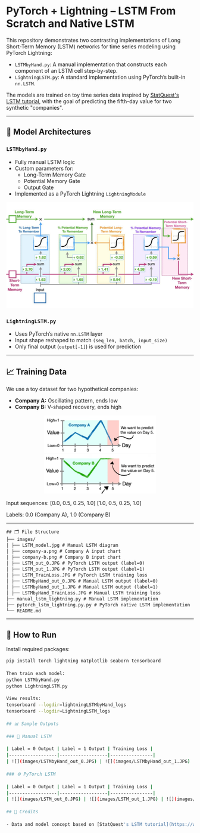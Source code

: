 # PyTorch + Lightning – LSTM From Scratch and Native LSTM

This repository demonstrates two contrasting implementations of Long Short-Term Memory (LSTM) networks for time series modeling using PyTorch Lightning:

- `LSTMbyHand.py`: A manual implementation that constructs each component of an LSTM cell step-by-step.
- `LightningLSTM.py`: A standard implementation using PyTorch’s built-in `nn.LSTM`.

The models are trained on toy time series data inspired by [StatQuest's LSTM tutorial](https://www.youtube.com/StatQuest), with the goal of predicting the fifth-day value for two synthetic "companies".

---

## 🧠 Model Architectures

### `LSTMbyHand.py`
- Fully manual LSTM logic
- Custom parameters for:
  - Long-Term Memory Gate
  - Potential Memory Gate
  - Output Gate
- Implemented as a PyTorch Lightning `LightningModule`

<p align="center">
  <img src="images/LSTM_model.jpg" width="700" alt="Manual LSTM Diagram"/>
</p>

### `LightningLSTM.py`
- Uses PyTorch’s native `nn.LSTM` layer
- Input shape reshaped to match `(seq_len, batch, input_size)`
- Only final output (`output[-1]`) is used for prediction

---

## 📈 Training Data

We use a toy dataset for two hypothetical companies:

- **Company A:** Oscillating pattern, ends low
- **Company B:** V-shaped recovery, ends high

<p align="center">
  <img src="images/company-a.png" width="300" alt="Company A"/>
  <img src="images/company-b.png" width="300" alt="Company B"/>
</p>

Input sequences:
[0.0, 0.5, 0.25, 1.0]
[1.0, 0.5, 0.25, 1.0]

Labels:
0.0 (Company A), 1.0 (Company B)


---
```
## 🗂 File Structure
├── images/
│ ├── LSTM_model.jpg # Manual LSTM diagram
│ ├── company-a.png # Company A input chart
│ ├── company-b.png # Company B input chart
│ ├── LSTM_out_0.JPG # PyTorch LSTM output (label=0)
│ ├── LSTM_out_1.JPG # PyTorch LSTM output (label=1)
│ ├── LSTM_TrainLoss.JPG # PyTorch LSTM training loss
│ ├── LSTMbyHand_out_0.JPG # Manual LSTM output (label=0)
│ ├── LSTMbyHand_out_1.JPG # Manual LSTM output (label=1)
│ ├── LSTMbyHand_TrainLoss.JPG # Manual LSTM training loss
├── manual_lstm_lightning.py # Manual LSTM implementation
├── pytorch_lstm_lightning.py.py # PyTorch native LSTM implementation
└── README.md
```


---

## 🚀 How to Run

Install required packages:

```bash
pip install torch lightning matplotlib seaborn tensorboard

Then train each model:
python LSTMbyHand.py
python LightningLSTM.py

View results:
tensorboard --logdir=lightningLSTMbyHand_logs
tensorboard --logdir=LightningLSTM_logs

## 📊 Sample Outputs

### 🔧 Manual LSTM

| Label = 0 Output | Label = 1 Output | Training Loss |
|------------------|------------------|----------------|
| ![](images/LSTMbyHand_out_0.JPG) | ![](images/LSTMbyHand_out_1.JPG) | ![](images/LSTMbyHand_TrainLoss.JPG) |

### ⚙️ PyTorch LSTM

| Label = 0 Output | Label = 1 Output | Training Loss |
|------------------|------------------|----------------|
| ![](images/LSTM_out_0.JPG) | ![](images/LSTM_out_1.JPG) | ![](images/LSTM_TrainLoss.JPG) |

## 📝 Credits

- Data and model concept based on [StatQuest's LSTM tutorial](https://www.youtube.com/watch?v=RHGiXPuo_pI&list=PLblh5JKOoLUIxGDQs4LFFD--41Vzf-ME1&index=31)
